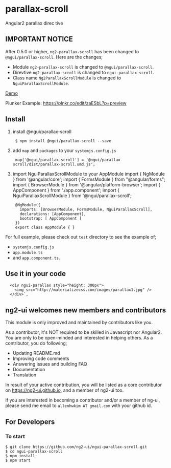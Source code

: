 # parallax-scroll
Angular2 parallax direc tive

## IMPORTANT NOTICE

After 0.5.0 or higher, `ng2-parallax-scroll` has been changed to `@ngui/parallax-scroll`. Here are the changes;

* Module `ng2-parallax-scroll` is changed to `@ngui/parallax-scroll`.
* Direvtive `ng2-parallax-scroll` is changed to `ngui-parallax-scroll`.
* Class name `Ng2ParallaxScrollModule` is changed to `NguiParallaxScrollModule`.

[Demo](https://rawgit.com/ng2-ui/parallax-scroll/master/app/index.html)

Plunker Example: https://plnkr.co/edit/zaESbL?p=preview

## Install

1. install @ngui/parallax-scroll

        $ npm install @ngui/parallax-scroll --save

2. add `map` and `packages` to your `systemjs.config.js`

        map['@ngui/parallax-scroll'] = '@ngui/parallax-scroll/dist/parallax-scroll.umd.js';

3. import NguiParallaxScrollModule to your AppModule
        import { NgModule } from '@angular/core';
        import { FormsModule } from "@angular/forms";
        import { BrowserModule  } from '@angular/platform-browser';
        import { AppComponent } from './app.component';
        import { NguiParallaxScrollModule } from '@ngui/parallax-scroll';
        
        @NgModule({
          imports: [BrowserModule, FormsModule, NguiParallaxScroll],
          declarations: [AppComponent],
          bootstrap: [ AppComponent ]
        })
        export class AppModule { }

         
For full example, please check out `test` directory to see the example of;

  - `systemjs.config.js`
  - `app.module.ts`
  -  and `app.component.ts`.


## Use it in your code

      <div ngui-parallax style="height: 300px">
        <img src="http://materializecss.com/images/parallax1.jpg" />
      </div>`,
            
## **ng2-ui** welcomes new members and contributors

This module is only improved and maintained by contributors like you.

As a contributor, it's NOT required to be skilled in Javascript nor Angular2. 
You are only to be open-minded and interested in helping others.
As a contributor, you do following;

  * Updating README.md
  * Improving code comments
  * Answering issues and building FAQ
  * Documentation
  * Translation

In result of your active contribution, you will be listed as a core contributor
on https://ng2-ui.github.io, and a member of ng2-ui too.

If you are interested in becoming a contributor and/or a member of ng-ui,
please send me email to `allenhwkim AT gmail.com` with your github id. 


## For Developers

### To start

    $ git clone https://github.com/ng2-ui/ngui-parallax-scroll.git
    $ cd ngui-parallax-scroll
    $ npm install
    $ npm start


